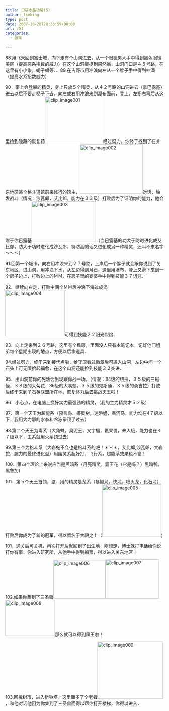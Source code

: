 ```yaml
---
title: 口袋水晶功略(5)
author: lsvking
type: post
date: 2007-10-28T20:33:59+00:00
url: /51
categories:
  - 游戏

---
```

88.用飞天回到富士城，向下走有个山洞进去，从一个眼镜男人手中得到黑色眼镜美尾（提高恶系招数的威力）在这个山洞能捉到果然翁．山洞门口是４５号路，在这里有小小象，蝎子蝠等．．89.在吉野市用冲浪向左从一个胖子手中得到神滴（提高水系招数威力）

90．带上会登攀的精灵，身上只放５个精灵．从４２号路的山洞进去（拿巴露基）进去以后不要走梯子下去，向左或右用冲浪来到瀑布面前，登上．左拐右弯后从这里捡到隐藏的恢复药[<img title="clip_image001" style="border-right: 0px; border-top: 0px; display: inline; border-left: 0px; border-bottom: 0px" height="147" alt="clip_image001" src="http://www.lsvking.com/wp-content/uploads/2009/07/clip_image001_thumb4.jpg" width="185" border="0" />][1]经过努力，你终于找到了在关东地区某个格斗道馆前来修行的馆主，[<img title="clip_image002" style="border-right: 0px; border-top: 0px; display: inline; border-left: 0px; border-bottom: 0px" height="156" alt="clip_image002" src="http://www.lsvking.com/wp-content/uploads/2009/07/clip_image002_thumb5.jpg" width="199" border="0" />][2]对话，触发战斗（情况：沙瓦郞，艾比郞，能力在３３级）打败后为了证明你的能力，他会赠于你巴露基[<img title="clip_image003" style="border-right: 0px; border-top: 0px; display: inline; border-left: 0px; border-bottom: 0px" height="129" alt="clip_image003" src="http://www.lsvking.com/wp-content/uploads/2009/07/clip_image003_thumb4.jpg" width="204" border="0" />][3]（当巴露基的功大于防时进化成艾比郞，防大于功时进化成沙瓦郞，特防高的话又进化成另一种精灵，还叫不来名字～～～）

91.回第一个城市，向右用冲浪来到２７号路，上岸后一个胖子就会跟你说到了关东地区．进山洞，用冲浪下水，从左边得到月石，这里用瀑布，登上又滑下来到一个房子边上，打败边上的ＭＭ．在房子里的婆婆手中得到技能３７诅咒．

92．继续向右走，打败中间个ＭＭ后冲浪下海过旋涡[<img title="clip_image004" style="border-right: 0px; border-top: 0px; display: inline; border-left: 0px; border-bottom: 0px" height="146" alt="clip_image004" src="http://www.lsvking.com/wp-content/uploads/2009/07/clip_image004_thumb3.jpg" width="189" border="0" />][4]可得到技能２２阳光烈焰．

93．向上走来到２６号路，这里有个民房，里面没人只有本笔记本，记好他们姐弟每个星期出现的地点，方便以后拿道具．

94.经过努力，终于来到接代点啦，给守卫看过徽章后可进入山洞，左边中间一个石头上可无限拾起福愈，在这个山洞还能捡到技能２２突进．

95．出山洞前你的死敌会出现跟你战一场，（情况：34级的纽拉，３５级的三磁怪，３８级的大菊花，36级的大嘴蝠，３５级的鬼斯通，３５级的勇吉拉）打败后终于来到了石英联盟所在地，恢复体力后去挑战天王啦！

96．小心点，在电脑上换好实力最强劲的精灵，（我的主力精灵才５２级）

97．第一个天王为超能系（预言鸟．椰蛋树，迷唇姐，呆河马，能力均在4７级以下，我用大力鄂的水拳和冷冻拳顶了过去）

98.第二个天王为毒系（大角蛛，臭泥王，叉字蝠，氦果兽，未入蛾，能力也在４７级以下，虫系就用火系顶过去）

99.第三个为格斗系（大岩蛇不会也是格斗系的吧！＊＊＊，艾比郞,沙瓦郞，大岩蛇，腕力的最终进化型）用幽灵系超好打，飞行系，超能系效果也不错！

100．第四个理论上来说应当是黑暗系（月亮精灵，霸王花（它是吗？）黑暗鸭，黑鲁加)

101．第５个天王首领，渡．用的精灵是龙系（暴鲤龙，快龙，喷火龙，化石龙）打败后你成为了新的冠军，得以留名于大殿之上（[<img title="clip_image005" style="border-right: 0px; border-top: 0px; display: inline; border-left: 0px; border-bottom: 0px" height="166" alt="clip_image005" src="http://www.lsvking.com/wp-content/uploads/2009/07/clip_image005_thumb2.jpg" width="188" border="0" />][5])

101，通关后可关机，再次打开后就回到了出生地，刚想走，博士就打电话给你说打你有事．你进入研究所，从他手中得到船票，得以进入关东地区！

102.如果你集到了三圣兽[<img title="clip_image006" style="border-right: 0px; border-top: 0px; display: inline; border-left: 0px; border-bottom: 0px" height="122" alt="clip_image006" src="http://www.lsvking.com/wp-content/uploads/2009/07/clip_image006_thumb2.jpg" width="166" border="0" />][6][<img title="clip_image007" style="border-right: 0px; border-top: 0px; display: inline; border-left: 0px; border-bottom: 0px" height="124" alt="clip_image007" src="http://www.lsvking.com/wp-content/uploads/2009/07/clip_image007_thumb2.jpg" width="170" border="0" />][7][<img title="clip_image008" style="border-right: 0px; border-top: 0px; display: inline; border-left: 0px; border-bottom: 0px" height="114" alt="clip_image008" src="http://www.lsvking.com/wp-content/uploads/2009/07/clip_image008_thumb1.jpg" width="158" border="0" />][8]那么就可以得到凤王啦！

103.回槐树市，进入新铃塔，这里面多了个老者[<img title="clip_image009" style="border-right: 0px; border-top: 0px; display: inline; border-left: 0px; border-bottom: 0px" height="181" alt="clip_image009" src="http://www.lsvking.com/wp-content/uploads/2009/07/clip_image009_thumb2.jpg" width="208" border="0" />][9]，和他对话他因为你集到了三圣兽而得以帮你打开楼梯，你得以进入．

 [1]: http://www.lsvking.com/wp-content/uploads/2009/07/clip_image0017.jpg
 [2]: http://www.lsvking.com/wp-content/uploads/2009/07/clip_image00212.jpg
 [3]: http://www.lsvking.com/wp-content/uploads/2009/07/clip_image0037.jpg
 [4]: http://www.lsvking.com/wp-content/uploads/2009/07/clip_image0044.jpg
 [5]: http://www.lsvking.com/wp-content/uploads/2009/07/clip_image0053.jpg
 [6]: http://www.lsvking.com/wp-content/uploads/2009/07/clip_image0064.jpg
 [7]: http://www.lsvking.com/wp-content/uploads/2009/07/clip_image0074.jpg
 [8]: http://www.lsvking.com/wp-content/uploads/2009/07/clip_image0083.jpg
 [9]: http://www.lsvking.com/wp-content/uploads/2009/07/clip_image0094.jpg